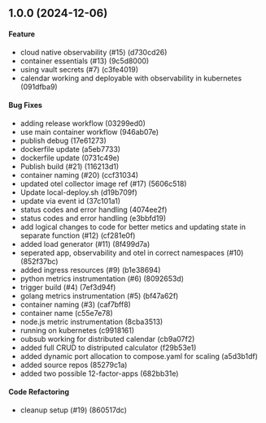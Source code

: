 ## 1.0.0 (2024-12-06)

#### Feature

* cloud native observability (#15) (d730cd26)
* container essentials (#13) (9c5d8000)
* using vault secrets (#7) (c3fe4019)
* calendar working and deployable with observability in kubernetes (091dfba9)

#### Bug Fixes

* adding release workflow (03299ed0)
* use main container workflow (946ab07e)
* publish debug (17e61273)
* dockerfile update (a5eb7733)
* dockerfile update (0731c49e)
* Publish build (#21) (116213d1)
* container naming (#20) (ccf31034)
* updated otel collector image ref (#17) (5606c518)
* Update local-deploy.sh (d19b709f)
* update via event id (37c101a1)
* status codes and error handling (4074ee2f)
* status codes and error handling (e3bbfd19)
* add logical changes to code for better metics and updating state in separate function (#12) (cf281e0f)
* added load generator (#11) (8f499d7a)
* seperated app, observability and otel in correct namespaces (#10) (852f37bc)
* added ingress resources (#9) (b1e38694)
* python metrics instrumentation (#6) (8092653d)
* trigger build (#4) (7ef3d94f)
* golang metrics instrumentation (#5) (bf47a62f)
* container naming (#3) (caf7bff8)
* container name (c55e7e78)
* node.js metric instrumentation (8cba3513)
* running on kubernetes (c9918161)
* oubsub working for distributed calendar (cb9a07f2)
* added full CRUD to distriputed calculator (f29b53e1)
* added dynamic port allocation to compose.yaml for scaling (a5d3b1df)
* added source repos (85279c1a)
* added two possible 12-factor-apps (682bb31e)

#### Code Refactoring

* cleanup setup (#19) (860517dc)

